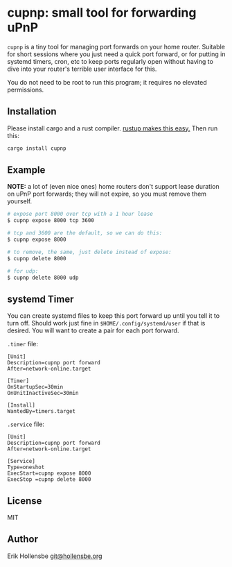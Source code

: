# cupnp: small tool for forwarding uPnP

`cupnp` is a tiny tool for managing port forwards on your home router. Suitable for short sessions where you just need a quick port forward, or for putting in systemd timers, cron, etc to keep ports regularly open without having to dive into your router's terrible user interface for this.

You do not need to be root to run this program; it requires no elevated permissions.

## Installation

Please install cargo and a rust compiler. [rustup makes this easy.](https://rustup.rs) Then run this:

```bash
cargo install cupnp
```

## Example

**NOTE:** a lot of (even nice ones) home routers don't support lease duration on uPnP port forwards; they will not expire, so you must remove them yourself.

```bash
# expose port 8000 over tcp with a 1 hour lease
$ cupnp expose 8000 tcp 3600

# tcp and 3600 are the default, so we can do this:
$ cupnp expose 8000

# to remove, the same, just delete instead of expose:
$ cupnp delete 8000

# for udp:
$ cupnp delete 8000 udp
```

## systemd Timer

You can create systemd files to keep this port forward up until you tell it to turn off. Should work just fine in `$HOME/.config/systemd/user` if that is desired. You will want to create a pair for each port forward.

`.timer` file:

```systemd
[Unit]
Description=cupnp port forward
After=network-online.target

[Timer]
OnStartupSec=30min
OnUnitInactiveSec=30min

[Install]
WantedBy=timers.target
```

`.service` file:

```systemd
[Unit]
Description=cupnp port forward
After=network-online.target

[Service]
Type=oneshot
ExecStart=cupnp expose 8000
ExecStop =cupnp delete 8000
```

## License

MIT

## Author

Erik Hollensbe <git@hollensbe.org>
